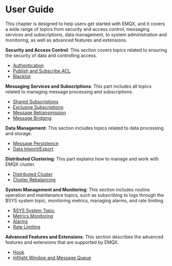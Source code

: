 # User Guide

This chapter is designed to help users get started with EMQX, and it covers a wide range of topics from security and access control, messaging services and subscriptions, data management, to system administration and monitoring, as well as advanced features and extensions.



**Security and Access Control**: This section covers topics related to ensuring the security of data and controlling access.

- [Authentication](./auth.md)
- [Publish and Subscribe ACL](./acl.md)
- [Blacklist](./blacklist.md)



**Messaging Services and Subscriptions**: This part includes all topics related to managing message processing and subscriptions.

- [Shared Subscriptions](./shared-subscriptions.md)
- [Exclusive Subscriptions](./exclusive-subscriptions.md)
- [Message Retransmission](./retransmission.md)
- [Message Bridging](../bridge/bridge.md)



**Data Management**: This section includes topics related to data processing and storage.

- [Message Persistence](../backend/backend.md)
- [Data Import/Export](./data-import-and-export.md)



**Distributed Clustering**: This part explains how to manage and work with EMQX cluster.

- [Distributed Cluster](./cluster.md)
- [Cluster Rebalancing](./rebalancing.md)



**System Management and Monitoring**: This section includes routine operation and maintenance topics, such as subscribing to logs through the $SYS system topic, monitoring metrics, managing alarms, and rate limiting.

- [$SYS System Topic](./system-topic.md)
- [Metrics Monitoring](./metrics-and-stats.md)
- [Alarms](./alarms.md)
- [Rate Limiting](./rate-limit.md)



**Advanced Features and Extensions**: This section describes the advanced features and extensions that are supported by EMQX.

- [Hook](./hooks.md)
- [Inflight Window and Message Queue](./inflight-window-and-message-queue.md)